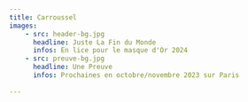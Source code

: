 ```yaml
---
title: Carroussel
images:
    - src: header-bg.jpg
      headline: Juste La Fin du Monde
      infos: En lice pour le masque d'Or 2024
    - src: preuve-bg.jpg
      headline: Une Preuve
      infos: Prochaines en octobre/novembre 2023 sur Paris
    
---
```

